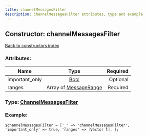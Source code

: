```yaml
---
title: channelMessagesFilter
description: channelMessagesFilter attributes, type and example
---
```

## Constructor: channelMessagesFilter  
[Back to constructors index](index.md)



### Attributes:

| Name     |    Type       | Required |
|----------|:-------------:|---------:|
|important\_only|[Bool](../types/Bool.md) | Optional|
|ranges|Array of [MessageRange](../types/MessageRange.md) | Required|



### Type: [ChannelMessagesFilter](../types/ChannelMessagesFilter.md)


### Example:

```
$channelMessagesFilter = ['_' => 'channelMessagesFilter', 'important_only' => true, 'ranges' => [Vector t], ];
```  

